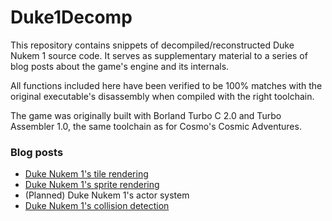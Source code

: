 # Duke1Decomp

This repository contains snippets of decompiled/reconstructed Duke Nukem 1 source code.
It serves as supplementary material to a series of blog posts about the game's engine and its internals.

All functions included here have been verified to be 100% matches with the original executable's disassembly when compiled with the right toolchain.

The game was originally built with Borland Turbo C 2.0 and Turbo Assembler 1.0,
the same toolchain as for Cosmo's Cosmic Adventures.

### Blog posts

* [Duke Nukem 1's tile rendering](https://lethalguitar.wordpress.com/2023/11/04/duke-nukem-1s-tile-rendering/)
* [Duke Nukem 1's sprite rendering](https://lethalguitar.wordpress.com/2023/11/12/duke-nukem-1s-sprite-rendering/)
* (Planned) Duke Nukem 1's actor system
* [Duke Nukem 1's collision detection](https://lethalguitar.wordpress.com/2023/12/12/duke-nukem-1s-collision-detection/)
